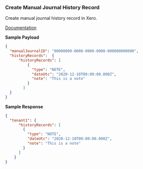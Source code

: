 ### Create Manual Journal History Record

Create manual journal history record in Xero.

[Documentation](https://xeroapi.github.io/xero-node/accounting/index.html#api-Accounting-createManualJournalHistoryRecord)

**Sample Payload**

```json
{
  "manualJournalID": "00000000-0000-0000-0000-000000000000",
  "historyRecords":  {
      "historyRecords": [
          {
            "type": "NOTE",
            "dateUtc": "2020-12-10T00:00:00.000Z",
            "note": "This is a note"
          }
        ]
  }
}
```

**Sample Response**
```json
{
  "tenant1": {
      "historyRecords": [
        {
          "type": "NOTE",
          "dateUtc": "2020-12-10T00:00:00.000Z",
          "note": "This is a note"
        }
      ]
    }
}
```
